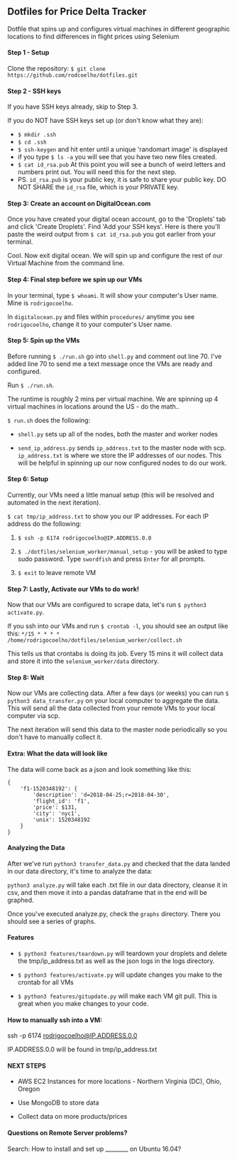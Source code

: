 ## Dotfiles for Price Delta Tracker

Dotfile that spins up and configures virtual machines in different geographic locations to find differences in flight prices using Selenium

#### Step 1 - Setup

Clone the repository: `$ git clone https://github.com/rodcoelho/dotfiles.git`

#### Step 2 - SSH keys


If you have SSH keys already, skip to Step 3.

If you do NOT have SSH keys set up (or don't know what they are):

- `$ mkdir .ssh`
- `$ cd .ssh`
- `$ ssh-keygen` and hit enter until a unique 'randomart image' is displayed
- if you type `$ ls -a` you will see that you have two new files created.
- `$ cat id_rsa.pub` At this point you will see a bunch of weird letters and numbers print out. You will need this for the next step.
- PS. `id_rsa.pub` is your public key, it is safe to share your public key. DO NOT SHARE the `id_rsa` file, which is your PRIVATE key.

#### Step 3: Create an account on DigitalOcean.com

Once you have created your digital ocean account, go to the 'Droplets' tab and click 'Create Droplets'. Find 'Add your SSH keys'. 
Here is there you'll paste the weird output from `$ cat id_rsa.pub` you got earlier from your terminal. 

Cool. Now exit digital ocean. We will spin up and configure the rest of our Virtual Machine from the command line.


#### Step 4: Final step before we spin up our VMs

In your terminal, type `$ whoami`. It will show your computer's User name. Mine is `rodrigocoelho`.

In `digitalocean.py` and files within `procedures/` anytime you see `rodrigocoelho`, change it to your computer's User name.


#### Step 5: Spin up the VMs

Before running `$ ./run.sh` go into `shell.py` and comment out line 70. I've added line 70 to send me a text message once the VMs are ready and configured.

Run `$ ./run.sh`.  

The runtime is roughly 2 mins per virtual machine. We are spinning up 4 virtual machines in locations around the US - do the math..

`$ run.sh` does the following: 

- `shell.py` sets up all of the nodes, both the master and worker nodes

- `send_ip_address.py` sends `ip_address.txt` to the master node with scp. `ip_address.txt` is where we store the IP addresses of our nodes. This will be helpful in spinning up our now configured nodes to do our work.


#### Step 6: Setup

Currently, our VMs need a little manual setup (this will be resolved and automated in the next iteration).

`$ cat tmp/ip_address.txt` to show you our IP addresses. For each IP address do the following:

1) `$ ssh -p 6174 rodrigocoelho@IP.ADDRESS.0.0`

2) `$ ./dotfiles/selenium_worker/manual_setup` - you will be asked to type sudo password. Type `swordfish` and press `Enter` for all prompts.

3) `$ exit` to leave remote VM

#### Step 7: Lastly, Activate our VMs to do work!

Now that our VMs are configured to scrape data, let's run `$ python3 activate.py`. 

If you ssh into our VMs and run `$ crontab -l`, you should see an output like this: `*/15 * * * * /home/rodrigocoelho/dotfiles/selenium_worker/collect.sh`

This tells us that crontabs is doing its job. Every 15 mins it will collect data and store it into the `selenium_worker/data` directory.

#### Step 8: Wait

Now our VMs are collecting data. After a few days (or weeks) you can run `$ python3 data_transfer.py` on your local computer to aggregate the data. This will send all the data collected from your remote VMs to your local computer via scp.

The next iteration will send this data to the master node periodically so you don't have to manually collect it.

#### Extra: What the data will look like

The data will come back as a json and look something like this:

```
{
    'f1-1520348192': {
        'description': 'd=2018-04-25;r=2018-04-30',
        'flight_id': 'f1',
        'price': $131,
        'city': 'nyc1',
        'unix': 1520348192
    }
}
```

#### Analyzing the Data

After we've run `python3 transfer_data.py` and checked that the data landed in our data directory, it's time to analyze the data:

`python3 analyze.py` will take each .txt file in our data directory, cleanse it in csv, and then move it into a pandas dataframe that in the end will be graphed.

Once you've executed analyze.py, check the `graphs` directory. There you should see a series of graphs.  

#### Features

- `$ python3 features/teardown.py` will teardown your droplets and delete the tmp/ip_address.txt as well as the json logs in the logs directory.

- `$ python3 features/activate.py` will update changes you make to the crontab for all VMs

- `$ python3 features/gitupdate.py` will make each VM git pull. This is great when you make changes to your code. 


#### How to manually ssh into a VM: 

ssh -p 6174 rodrigocoelho@IP.ADDRESS.0.0

IP.ADDRESS.0.0 will be found in tmp/ip_address.txt

#### NEXT STEPS

- AWS EC2 Instances for more locations  - Northern Virginia (DC), Ohio, Oregon 

- Use MongoDB to store data

- Collect data on more products/prices


#### Questions on Remote Server problems? 

Search: How to install and set up ________ on Ubuntu 16.04?
